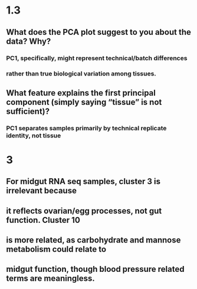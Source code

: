 # 1.3
## What does the PCA plot suggest to you about the data? Why?
### PC1, specifically, might represent technical/batch differences 
### rather than true biological variation among tissues.

## What feature explains the first principal component (simply saying “tissue” is not sufficient)?
### PC1 separates samples primarily by technical replicate identity, not tissue  

# 3
## For midgut RNA seq samples, cluster 3 is irrelevant because 
## it reflects ovarian/egg processes, not gut function. Cluster 10 
## is more related, as carbohydrate and mannose metabolism could relate to 
## midgut function, though blood pressure related terms are meaningless. 
